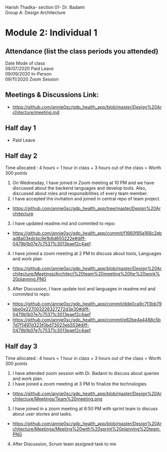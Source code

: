 
Harish Thadka- section 01- Dr. Badami  
Group A: Design Architecture
# Module 2: Individual 1

## Attendance (list the class periods you attended)

Date    Mode of class  
09/07/2020 Paid Leave  
09/09/2020 In-Person  
09/11/2020 Zoom Session

## Meetings & Discussions Link:
- https://github.com/annie0sc/gdp_health_app/blob/master/Design%20Architecture/meeting.md

 ## Half day 1

- Paid Leave

 ## Half day 2
 Time allocated : 4 hours = 1 hour in class + 3 hours out of the class = Worth 300 points  
 1. On Wednesday,  I have joined in Zoom meeting at 10 PM and we have discussed about the backend languages and develop tools. Also, discussed about roles and responsibilities of every team member. 
 2. I have accepted the invitation and joined in central repo of team project.
- https://github.com/annie0sc/gdp_health_app/tree/master/Design%20Architecture 
3. I have updated readme.md and commited to repo:
- https://github.com/annie0sc/gdp_health_app/commit/f1660f85a168c2ebad8a03edcbc9e1b6d650222e#diff-0479b1b07e7c75371c3013eaef2c4aef.
4. I have joined a zoom meeting at 2 PM to discuss about tools, Languages and work plan
- https://github.com/annie0sc/gdp_health_app/blob/master/Design%20Architecture/Meetings/Architect%20team%20meeting%20for%20work%20planning.PNG
5. After Discussion, I have update tool and languages in readme.md and commited to repo:
- https://github.com/annie0sc/gdp_health_app/commit/dde0ca9c7f3bb79bbe0e227003226327272d3e30#diff-0479b1b07e7c75371c3013eaef2c4aef
- https://github.com/annie0sc/gdp_health_app/commit/e82be4a4488c5b7d7f1497d323f0bd73023eb553#diff-0479b1b07e7c75371c3013eaef2c4aef

 ## Half day 3
 Time allocated : 4 hours = 1 hour in class + 3 hours out of the class = Worth 300 points   
1. I have attended zoom session with Dr. Badami to discuss about queries and work plan.
2. I have joined a zoom meeting at 3 PM to finalize the technologies
- https://github.com/annie0sc/gdp_health_app/blob/master/Design%20Architecture/Meetings/Team%20meeting.png
3.  I have joined in a zoom meeting at 6:50 PM with sprint team to discuss about user stories and tasks.
- https://github.com/annie0sc/gdp_health_app/blob/master/Design%20Architecture/Meetings/Meeting%20with%20sprint%20planning%20team.PNG
4. After Discussion, Scrum team assigned task to me
